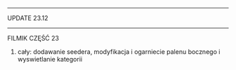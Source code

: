 ****************************
UPDATE 23.12
***************************

FILMIK CZĘŚĆ 23 

1) cały: dodawanie seedera, modyfikacja i ogarniecie palenu bocznego i wyswietlanie kategorii
